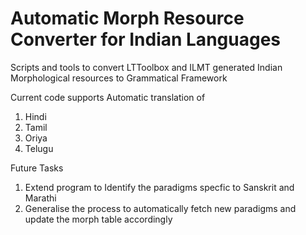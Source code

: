 # Automatic Morph Resource Converter for Indian Languages

Scripts and tools to convert LTToolbox and ILMT generated Indian Morphological resources to Grammatical Framework

Current code supports Automatic translation of 
1. Hindi
2. Tamil
3. Oriya
4. Telugu

Future Tasks
1. Extend program to Identify the paradigms specfic to Sanskrit and Marathi
2. Generalise the process to automatically fetch new paradigms and update the morph table accordingly
